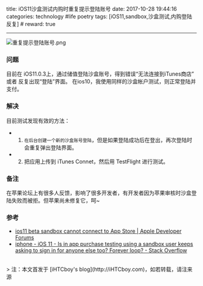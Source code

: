 title: iOS11沙盒测试内购时重复提示登陆账号
date: 2017-10-28 19:44:16
categories: technology #life poetry
tags: [iOS11,sandbox,沙盒测试,内购登陆反复]  # <!--more-->
reward: true

---

![重复提示登陆账号.png](http://upload-images.jianshu.io/upload_images/99517-4eed886db3de1889.png?imageMogr2/auto-orient/strip%7CimageView2/2/w/1240)

### 问题

目前在 iOS11.0.3上，通过储值登陆沙盒账号，得到错误“无法连接到iTunes商店” 或者 反复出现“登陆”界面。
在ios10，我使用同样的沙盒帐户测试，则正常登陆并支付。

<!--more-->

### 解决
目前测试发现有效的方法：
- 1. `在后台创建一个新的沙盒账号登陆`，但是如果登陆成功后在登出，再次登陆时会重复弹出登陆界面。
- 2. 把应用上传到 iTunes Connet，然后用  TestFlight 进行测试。

### 备注
在苹果论坛上有很多人反馈，影响了很多开发者，有开发者因为苹果审核时沙盒登陆失败而被拒。但苹果尚未修复它，呵~

### 参考
- [ios11 beta sandbox cannot connect to App Store | Apple Developer Forums](https://forums.developer.apple.com/message/261368#261368)
- [iphone - iOS 11 - Is in app purchase testing using a sandbox user keeps asking to sign in for anyone else too? Forever loop? - Stack Overflow](https://stackoverflow.com/questions/46257633/ios-11-is-in-app-purchase-testing-using-a-sandbox-user-keeps-asking-to-sign-in)



<br>
> 注：本文首发于 [iHTCboy's blog](http://iHTCboy.com)，如若转载，请注来源



